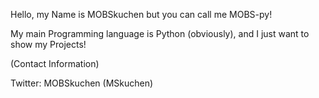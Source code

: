 Hello, my Name is MOBSkuchen
but you can call me MOBS-py!

My main Programming language is Python (obviously),
and I just want to show my Projects!


(Contact Information)

Twitter: MOBSkuchen (MSkuchen)

